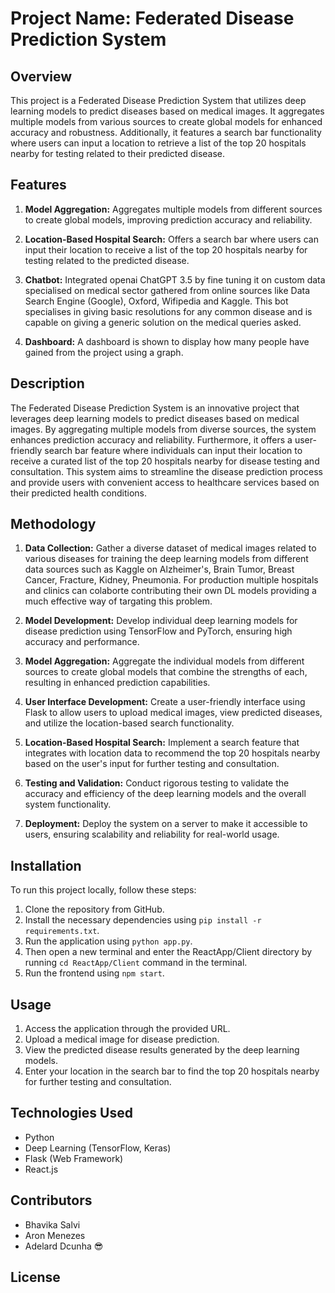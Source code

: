 # Project Name: Federated Disease Prediction System

## Overview
This project is a Federated Disease Prediction System that utilizes deep learning models to predict diseases based on medical images. It aggregates multiple models from various sources to create global models for enhanced accuracy and robustness. Additionally, it features a search bar functionality where users can input a location to retrieve a list of the top 20 hospitals nearby for testing related to their predicted disease.

## Features
1. **Model Aggregation:** Aggregates multiple models from different sources to create global models, improving prediction accuracy and reliability.
   
2. **Location-Based Hospital Search:** Offers a search bar where users can input their location to receive a list of the top 20 hospitals nearby for testing related to the predicted disease.

3. **Chatbot:** Integrated openai ChatGPT 3.5 by fine tuning it on custom data specialised on medical sector gathered from online sources like Data Search Engine (Google), Oxford, Wifipedia and Kaggle. This bot specialises in giving basic resolutions for any common disease and is capable on giving a generic solution on the medical queries asked. 

4. **Dashboard:** A dashboard is shown to display how many people have gained from the project using a graph.

## Description
The Federated Disease Prediction System is an innovative project that leverages deep learning models to predict diseases based on medical images. By aggregating multiple models from diverse sources, the system enhances prediction accuracy and reliability. Furthermore, it offers a user-friendly search bar feature where individuals can input their location to receive a curated list of the top 20 hospitals nearby for disease testing and consultation. This system aims to streamline the disease prediction process and provide users with convenient access to healthcare services based on their predicted health conditions.

## Methodology
1. **Data Collection:** Gather a diverse dataset of medical images related to various diseases for training the deep learning models from different data sources such as Kaggle on Alzheimer's, Brain Tumor, Breast Cancer, Fracture, Kidney, Pneumonia. For production multiple hospitals and clinics can colaborte contributing their own DL models providing a much effective way of targating this problem.
   
2. **Model Development:** Develop individual deep learning models for disease prediction using TensorFlow and PyTorch, ensuring high accuracy and performance.
   
3. **Model Aggregation:** Aggregate the individual models from different sources to create global models that combine the strengths of each, resulting in enhanced prediction capabilities.
   
4. **User Interface Development:** Create a user-friendly interface using Flask to allow users to upload medical images, view predicted diseases, and utilize the location-based search functionality.
   
5. **Location-Based Hospital Search:** Implement a search feature that integrates with location data to recommend the top 20 hospitals nearby based on the user's input for further testing and consultation.
   
6. **Testing and Validation:** Conduct rigorous testing to validate the accuracy and efficiency of the deep learning models and the overall system functionality.
   
7. **Deployment:** Deploy the system on a server to make it accessible to users, ensuring scalability and reliability for real-world usage.
   

## Installation
To run this project locally, follow these steps:
1. Clone the repository from GitHub.
2. Install the necessary dependencies using `pip install -r requirements.txt`.
3. Run the application using `python app.py`.
4. Then open a new terminal and enter the ReactApp/Client directory by running `cd ReactApp/Client` command in the terminal.
4. Run the frontend using  `npm start`.

## Usage
1. Access the application through the provided URL.
2. Upload a medical image for disease prediction.
3. View the predicted disease results generated by the deep learning models.
4. Enter your location in the search bar to find the top 20 hospitals nearby for further testing and consultation.

## Technologies Used
- Python
- Deep Learning (TensorFlow, Keras)
- Flask (Web Framework)
- React.js

## Contributors
- Bhavika Salvi
- Aron Menezes
- Adelard Dcunha 😎

## License
<!-- This project is licensed under the [License Name]. See the LICENSE file for more details. -->

